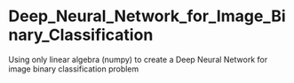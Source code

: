 # Deep_Neural_Network_for_Image_Binary_Classification
Using only linear algebra (numpy) to create a Deep Neural Network for image binary classification problem
